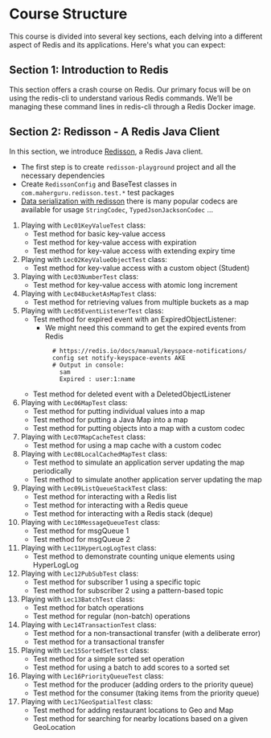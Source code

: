 # Course Structure
This course is divided into several key sections, each delving into a different aspect of Redis and its applications. Here's what you can expect:

## Section 1: Introduction to Redis
This section offers a crash course on Redis. Our primary focus will be on using the redis-cli to understand various Redis commands. We’ll be managing these command lines in redis-cli through a Redis Docker image.  

## Section 2: Redisson - A Redis Java Client
In this section, we introduce [Redisson](https://github.com/redisson/redisson/wiki/Table-of-Content), a Redis Java client.
- The first step is to create `redisson-playground` project and all the necessary dependencies
- Create `RedissonConfig` and BaseTest classes in `com.maherguru.redisson.test.*` test packages
- [Data serialization with redisson](https://github.com/redisson/redisson/wiki/4.-data-serialization) there is many popular codecs are available for usage `StringCodec`, `TypedJsonJacksonCodec` ... 
1. Playing with `Lec01KeyValueTest` class:
   - Test method for basic key-value access
   - Test method for key-value access with expiration
   - Test method for key-value access with extending expiry time
2. Playing with `Lec02KeyValueObjectTest` class:
   - Test method for key-value access with a custom object (Student)
3. Playing with `Lec03NumberTest` class:
   - Test method for key-value access with atomic long increment
4. Playing with `Lec04BucketAsMapTest` class:
   - Test method for retrieving values from multiple buckets as a map
5. Playing with `Lec05EventListenerTest` class:
   - Test method for expired event with an ExpiredObjectListener:
     * We might need this command to get the expired events from Redis
       ``` 
         # https://redis.io/docs/manual/keyspace-notifications/
         config set notify-keyspace-events AKE 
         # Output in console:
           sam
           Expired : user:1:name
       ```
   - Test method for deleted event with a DeletedObjectListener
6. Playing with `Lec06MapTest` class:
   - Test method for putting individual values into a map
   - Test method for putting a Java Map into a map
   - Test method for putting objects into a map with a custom codec
7. Playing with `Lec07MapCacheTest` class:
   - Test method for using a map cache with a custom codec
8. Playing with `Lec08LocalCachedMapTest` class:
   - Test method to simulate an application server updating the map periodically
   - Test method to simulate another application server updating the map
9. Playing with `Lec09ListQueueStackTest` class:
   - Test method for interacting with a Redis list
   - Test method for interacting with a Redis queue
   - Test method for interacting with a Redis stack (deque)
10. Playing with `Lec10MessageQueueTest` class:
    - Test method for msgQueue 1
    - Test method for msgQueue 2
11. Playing with `Lec11HyperLogLogTest` class:
    - Test method to demonstrate counting unique elements using HyperLogLog
12. Playing with `Lec12PubSubTest` class:
    - Test method for subscriber 1 using a specific topic
    - Test method for subscriber 2 using a pattern-based topic
13. Playing with `Lec13BatchTest` class:
    - Test method for batch operations
    - Test method for regular (non-batch) operations
14. Playing with `Lec14TransactionTest` class:
    - Test method for a non-transactional transfer (with a deliberate error) 
    - Test method for a transactional transfer
15. Playing with `Lec15SortedSetTest` class:
    - Test method for a simple sorted set operation
    - Test method for using a batch to add scores to a sorted set
16. Playing with `Lec16PriorityQueueTest` class:
    - Test method for the producer (adding orders to the priority queue)
    - Test method for the consumer (taking items from the priority queue) 
17. Playing with `Lec17GeoSpatialTest` class:
    - Test method for adding restaurant locations to Geo and Map
    - Test method for searching for nearby locations based on a given GeoLocation 


